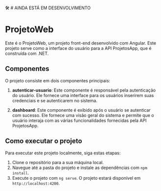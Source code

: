 🛠️ # AINDA ESTÁ EM DESENVOLVIMENTO

# ProjetoWeb

Este é o ProjetoWeb, um projeto front-end desenvolvido com Angular. Este projeto serve como a interface do usuário para a API ProjetosApp, que é construída com .NET.

## Componentes

O projeto consiste em dois componentes principais:

1. **autenticar-usuario**: Este componente é responsável pela autenticação do usuário. Ele fornece uma interface para os usuários inserirem suas credenciais e se autenticarem no sistema.

2. **dashboard**: Este componente é exibido após o usuário se autenticar com sucesso. Ele fornece uma visão geral do sistema e permite que o usuário interaja com as várias funcionalidades fornecidas pela API ProjetosApp.

## Como executar o projeto

Para executar este projeto localmente, siga estas etapas:

1. Clone o repositório para a sua máquina local.
2. Navegue até a pasta do projeto e instale as dependências com `npm install`.
3. Execute o projeto com `ng serve`. O projeto estará disponível em `http://localhost:4200`.
